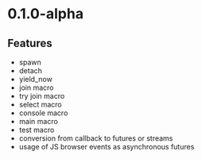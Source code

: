 # 0.1.0-alpha

## Features

- spawn
- detach
- yield\_now
- join macro
- try join macro
- select macro
- console macro
- main macro
- test macro
- conversion from callback to futures or streams
- usage of JS browser events as asynchronous futures
